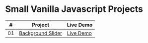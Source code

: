 # Small Vanilla Javascript Projects

|  #  | Project                                                                                                                     | Live Demo                                                                         |
| :-: | --------------------------------------------------------------------------------------------------------------------------- | --------------------------------------------------------------------------------- |
| 01  | [Background Slider](https://github.com/alexmita04/Small-Vanilla-Javascript-Projects/tree/main/Background%20Slider)                             | [Live Demo]() 
